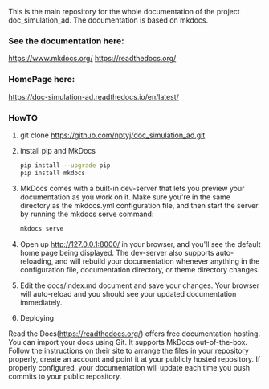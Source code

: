 This is the main repository for the whole documentation of the project doc_simulation_ad. The documentation is based on mkdocs. 

### See the documentation here:
https://www.mkdocs.org/
https://readthedocs.org/

### HomePage here:

https://doc-simulation-ad.readthedocs.io/en/latest/

### HowTO

1. git clone https://github.com/nptyj/doc_simulation_ad.git
	
2. install pip and MkDocs
	```sh
	pip install --upgrade pip
	pip install mkdocs
	```
3. MkDocs comes with a built-in dev-server that lets you preview your documentation as you work on it. Make sure you're in the same directory as the mkdocs.yml configuration file, and then start the server by running the mkdocs serve command:

	```sh
	mkdocs serve
	```
	
4. Open up http://127.0.0.1:8000/ in your browser, and you'll see the default home page being displayed.
The dev-server also supports auto-reloading, and will rebuild your documentation whenever anything in the configuration file, documentation directory, or theme directory changes. 

5. Edit the docs/index.md document and save your changes. Your browser will auto-reload and you should see your updated documentation immediately.

6. Deploying

Read the Docs(https://readthedocs.org/) offers free documentation hosting. You can import your docs using Git. It supports MkDocs out-of-the-box. Follow the instructions on their site to arrange the files in your repository properly, create an account and point it at your publicly hosted repository. If properly configured, your documentation will update each time you push commits to your public repository.